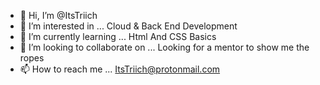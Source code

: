 - 👋 Hi, I’m @ItsTriich
- 👀 I’m interested in ... Cloud & Back End Development 
- 🌱 I’m currently learning ... Html And CSS Basics
- 💞️ I’m looking to collaborate on ... Looking for a mentor to show me the ropes 
- 📫 How to reach me ... ItsTriich@protonmail.com

<!---
ItsTriich/ItsTriich is a ✨ special ✨ repository because its `README.md` (this file) appears on your GitHub profile.
You can click the Preview link to take a look at your changes.
--->
